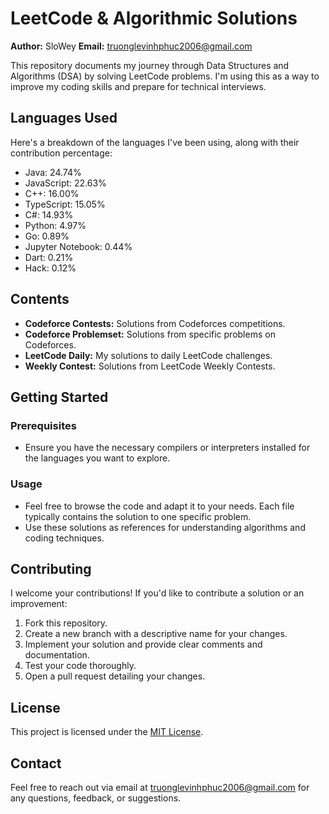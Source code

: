 
# LeetCode & Algorithmic Solutions

**Author:** SloWey
**Email:** truonglevinhphuc2006@gmail.com

This repository documents my journey through Data Structures and Algorithms (DSA) by solving LeetCode problems. I'm using this as a way to improve my coding skills and prepare for technical interviews.

## Languages Used

Here's a breakdown of the languages I've been using, along with their contribution percentage:

- Java: 24.74%
- JavaScript: 22.63%
- C++: 16.00%
- TypeScript: 15.05%
- C#: 14.93%
- Python: 4.97%
- Go: 0.89%
- Jupyter Notebook: 0.44%
- Dart: 0.21%
- Hack: 0.12%


## Contents

*   **Codeforce Contests:** Solutions from Codeforces competitions.
*   **Codeforce Problemset:** Solutions from specific problems on Codeforces.
*   **LeetCode Daily:** My solutions to daily LeetCode challenges.
*   **Weekly Contest:** Solutions from LeetCode Weekly Contests.

## Getting Started

### Prerequisites

*   Ensure you have the necessary compilers or interpreters installed for the languages you want to explore.

### Usage

*   Feel free to browse the code and adapt it to your needs. Each file typically contains the solution to one specific problem.
*   Use these solutions as references for understanding algorithms and coding techniques.

## Contributing

I welcome your contributions! If you'd like to contribute a solution or an improvement:

1.  Fork this repository.
2.  Create a new branch with a descriptive name for your changes.
3.  Implement your solution and provide clear comments and documentation.
4.  Test your code thoroughly.
5.  Open a pull request detailing your changes.

## License

This project is licensed under the [MIT License](LICENSE).

## Contact

Feel free to reach out via email at truonglevinhphuc2006@gmail.com for any questions, feedback, or suggestions.